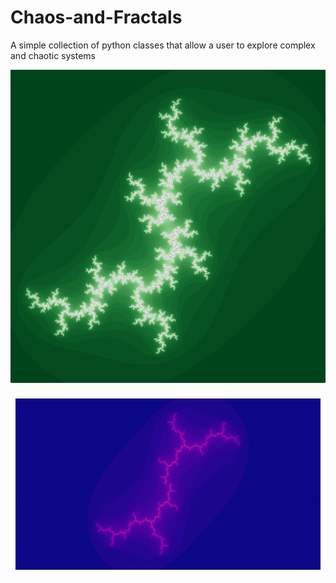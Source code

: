 # Chaos-and-Fractals


A  simple collection of python classes that allow a user to explore complex and chaotic systems 

![alt text](./julia-set.png)

![alt text](./julias_clock.gif)
